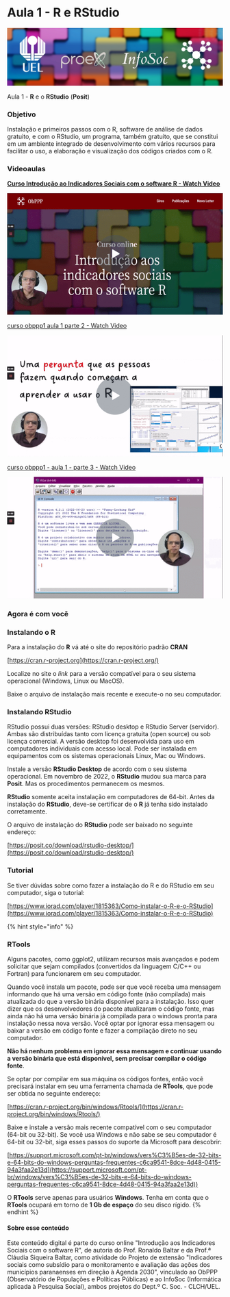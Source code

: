 # Aula 1 - R e RStudio

![](<.gitbook/assets/0 (5).jpeg>)

Aula 1 - **R** e o **RStudio** (**Posit**)

### Objetivo <a href="#cdan1i8cqvyd" id="cdan1i8cqvyd"></a>

Instalação e primeiros passos com o R, software de análise de dados gratuito, e com o RStudio, um programa, também gratuito, que se constitui em um ambiente integrado de desenvolvimento com vários recursos para facilitar o uso, a elaboração e visualização dos códigos criados com o R.

### Videoaulas <a href="#fkdc6lsbdp0e" id="fkdc6lsbdp0e"></a>

[**Curso Introdução ao Indicadores Sociais com o software R - Watch Video**](https://youtu.be/PcpkaAHUn4Q)

[![](<.gitbook/assets/1 (5).gif>)](https://youtu.be/PcpkaAHUn4Q)

[curso obppp1 aula 1 parte 2 - Watch Video](https://youtu.be/ieNL-oAuSo0)

[![](<.gitbook/assets/2 (4).gif>)](https://youtu.be/ieNL-oAuSo0)

[curso obppp1 - aula 1 - parte 3 - Watch Video](https://youtu.be/Xuce9XVStBc)

[![](<.gitbook/assets/3 (3).gif>)](https://youtu.be/Xuce9XVStBc)

### &#x20;<a href="#id-2ntjsrlxkpre" id="id-2ntjsrlxkpre"></a>

### **Agora é com você** <a href="#id-6bljzuh224sw" id="id-6bljzuh224sw"></a>

### Instalando o R <a href="#jezbb28olqua" id="jezbb28olqua"></a>

Para a instalação do **R** vá até o site do repositório padrão **CRAN**

[https://cran.r-project.org](https://cran.r-project.org/)

Localize no site o _link_ para a versão compatível para o seu sistema operacional (Windows, Linux ou MacOS).

Baixe o arquivo de instalação mais recente e execute-o no seu computador.

### Instalando RStudio <a href="#r36cyhtly82t" id="r36cyhtly82t"></a>

RStudio possui duas versões: RStudio desktop e RStudio Server (servidor). Ambas são distribuídas tanto com licença gratuita (open source) ou sob licença comercial. A versão desktop foi desenvolvida para uso em computadores individuais com acesso local. Pode ser instalada em equipamentos com os sistemas operacionais Linux, Mac ou Windows.

Instale a versão **RStudio Desktop** de acordo com o seu sistema operacional. Em novembro de 2022, o **RStudio** mudou sua marca para **Posit**. Mas os procedimentos permanecem os mesmos.

**RStudio** somente aceita instalação em computadores de 64-bit. Antes da instalação do **RStudio**, deve-se certificar de o **R** já tenha sido instalado corretamente.

O arquivo de instalação do **RStudio** pode ser baixado no seguinte endereço:

[https://posit.co/download/rstudio-desktop/](https://posit.co/download/rstudio-desktop/)

### Tutorial <a href="#id-32kzvqf2aahc" id="id-32kzvqf2aahc"></a>

Se tiver dúvidas sobre como fazer a instalação do R e do RStudio em seu computador, siga o tutorial:

[https://www.iorad.com/player/1815363/Como-instalar-o-R-e-o-RStudio](https://www.iorad.com/player/1815363/Como-instalar-o-R-e-o-RStudio)



{% hint style="info" %}
### RTools <a href="#itm4vjxsq0jw" id="itm4vjxsq0jw"></a>

Alguns pacotes, como ggplot2, utilizam recursos mais avançados e podem solicitar que sejam compilados (convertidos da linguagem C/C++ ou Fortran) para funcionarem em seu computador. &#x20;

Quando você instala um pacote, pode ser que você receba uma mensagem informando que há uma versão em código fonte (não compilada) mais atualizada do que a versão binária disponível para a instalação. Isso quer dizer que os desenvolvedores do pacote atualizaram o código fonte, mas ainda não há uma versão binária já compilada para o windows pronta para instalação nessa nova versão. Você optar por ignorar essa mensagem ou baixar a versão em código fonte e fazer a compilação direto no seu computador.&#x20;

**Não há nenhum problema em ignorar essa mensagem e continuar usando a versão binária que está disponível, sem precisar compilar o código fonte**.&#x20;

Se optar por compilar em sua máquina os códigos fontes, então você precisará instalar em seu uma ferramenta chamada de **RTools**, que pode ser obtida no seguinte endereço:

[https://cran.r-project.org/bin/windows/Rtools/](https://cran.r-project.org/bin/windows/Rtools/)

Baixe e instale a versão mais recente compatível com o seu computador (64-bit ou 32-bit). Se você usa Windows e não sabe se seu computador é 64-bit ou 32-bit, siga esses passos do suporte da Microsoft para descobrir:

[https://support.microsoft.com/pt-br/windows/vers%C3%B5es-de-32-bits-e-64-bits-do-windows-perguntas-frequentes-c6ca9541-8dce-4d48-0415-94a3faa2e13d](https://support.microsoft.com/pt-br/windows/vers%C3%B5es-de-32-bits-e-64-bits-do-windows-perguntas-frequentes-c6ca9541-8dce-4d48-0415-94a3faa2e13d))

O **RTools** serve apenas para usuários **Windows**. Tenha em conta que o **RTools** ocupará em torno de **1 Gb de espaço** do seu disco rígido.&#x20;
{% endhint %}



#### Sobre esse conteúdo <a href="#id-5n6cvmjko2cf" id="id-5n6cvmjko2cf"></a>

Este conteúdo digital é parte do curso online "Introdução aos Indicadores Sociais com o software R", de autoria do Prof. Ronaldo Baltar e da Prof.ª Cláudia Siqueira Baltar, como atividade do Projeto de extensão "Indicadores sociais como subsídio para o monitoramento e avaliação das ações dos municípios paranaenses em direção à Agenda 2030", vinculado ao ObPPP (Observatório de Populações e Políticas Públicas) e ao InfoSoc (Informática aplicada à Pesquisa Social), ambos projetos do Dept.º C. Soc. - CLCH/UEL.
